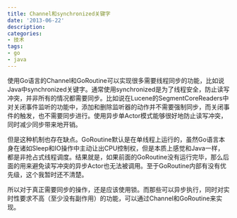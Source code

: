 ```yaml
---
title: Channel和synchronized关键字
date: '2013-06-22'
description:
categories:
- 技术
tags:
- go
- java
---
```


使用Go语言的Channel和GoRoutine可以实现很多需要线程同步的功能，比如说Java中synchronized关键字。通常使用synchronized是为了线程安全，防止读写冲突，并非所有的情况都需要同步。比如说在Lucene的SegmentCoreReaders中对关闭事件监听的功能中，添加和删除监听器的动作并不需要强制同步，而关闭事件的触发，也不需要同步进行。使用异步单Actor模式能够很好地防止读写冲突，同时减少同步带来地开销。

但是这种机制也存在缺点。GoRoutine默认是在单线程上运行的，虽然Go语言本身在诸如Sleep和IO操作中主动让出CPU控制权，但是本质上感觉和Java一样，都是非抢占式线程调度。结果就是，如果前面的GoRoutine没有运行完毕，那么后面的用来避免读写冲突的异步Actor也无法被调用。至于GoRoutine内部有没有优先级，这个我暂时还不清楚。

所以对于真正需要同步的操作，还是应该使用锁。而那些可以异步执行，同时对实时性要求不高（至少没有副作用）的功能，可以通过Channel和GoRoutine来实现。
